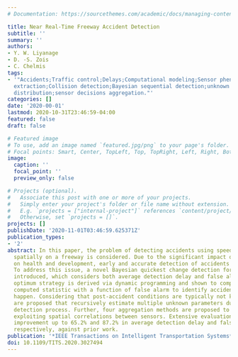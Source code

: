 ```yaml
---
# Documentation: https://sourcethemes.com/academic/docs/managing-content/

title: Near Real-Time Freeway Accident Detection
subtitle: ''
summary: ''
authors:
- Y. W. Liyanage
- D. -S. Zois
- C. Chelmis
tags:
- '"Accidents;Traffic control;Delays;Computational modeling;Sensor phenomena and characterization;Feature
  extraction;Collision detection;Bayesian sequential detection;unknown post change
  distribution;sensor decisions aggregation."'
categories: []
date: '2020-00-01'
lastmod: 2020-10-31T23:46:59-04:00
featured: false
draft: false

# Featured image
# To use, add an image named `featured.jpg/png` to your page's folder.
# Focal points: Smart, Center, TopLeft, Top, TopRight, Left, Right, BottomLeft, Bottom, BottomRight.
image:
  caption: ''
  focal_point: ''
  preview_only: false

# Projects (optional).
#   Associate this post with one or more of your projects.
#   Simply enter your project's folder or file name without extension.
#   E.g. `projects = ["internal-project"]` references `content/project/deep-learning/index.md`.
#   Otherwise, set `projects = []`.
projects: []
publishDate: '2020-11-01T03:46:59.625371Z'
publication_types:
- '2'
abstract: In this paper, the problem of detecting accidents using speed sensors distributed
  spatially on a freeway is considered. Due to the significant impact of road accidents
  on health and development, early and accurate detection of accidents is crucial.
  To address this issue, a novel Bayesian quickest change detection formulation is
  introduced, which considers both average detection delay and false alarm rate. The
  optimum strategy is derived via dynamic programming and shown to compare a recursively
  computed statistic with a function of false alarm to identify accidents as they
  happen. Considering that post-accident conditions are typically not known, two methods
  are proposed that recursively estimate multiple unknown parameters during the accident
  detection process. Further, four aggregation methods are proposed to improve performance
  exploiting spatial correlations between sensors. Extensive evaluation results demonstrate
  improvement up to 65.2% and 87.2% in average detection delay and false alarm rate,
  respectively, against prior work.
publication: '*IEEE Transactions on Intelligent Transportation Systems*'
doi: 10.1109/TITS.2020.3027494
---
```


